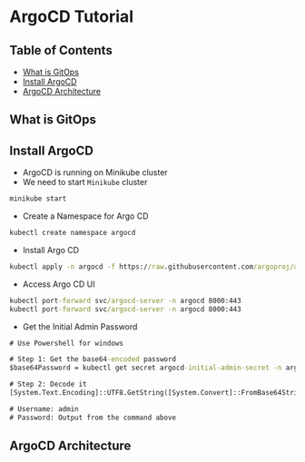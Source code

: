 # ArgoCD Tutorial

## Table of Contents
- [What is GitOps](#what-is-gitops)
- [Install ArgoCD](#install-argocd)
- [ArgoCD Architecture](#argocd-architecture)

## What is GitOps

## Install ArgoCD
- ArgoCD is running on Minikube cluster
- We need to start `Minikube` cluster
```cmd
minikube start
```
- Create a Namespace for Argo CD
```cmd
kubectl create namespace argocd
```
- Install Argo CD
```cmd
kubectl apply -n argocd -f https://raw.githubusercontent.com/argoproj/argo-cd/stable/manifests/install.yaml
```
- Access Argo CD UI
```cmd
kubectl port-forward svc/argocd-server -n argocd 8000:443
kubectl port-forward svc/argocd-server -n argocd 8000:443
```
- Get the Initial Admin Password
```cmd
# Use Powershell for windows

# Step 1: Get the base64-encoded password
$base64Password = kubectl get secret argocd-initial-admin-secret -n argocd -o jsonpath="{.data.password}"

# Step 2: Decode it
[System.Text.Encoding]::UTF8.GetString([System.Convert]::FromBase64String($base64Password))

# Username: admin
# Password: Output from the command above
```

## ArgoCD Architecture